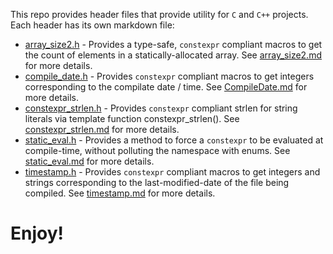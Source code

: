This repo provides header files that provide utility for `C` and `C++`
projects.  Each header has its own markdown file:

* [array_size2.h](./src/array_size2.h) - Provides a type-safe, `constexpr` compliant
  macros to get the count of elements in a statically-allocated array.
  See [array_size2.md](./docs/array_size2.md) for more details.
* [compile_date.h](./src/CompileDate.h) - Provides `constexpr` compliant
  macros to get integers corresponding to the compilate date / time.
  See [CompileDate.md](./docs/CompileDate.md) for more details.
* [constexpr_strlen.h](./src/constexpr_strlen.h) - Provides `constexpr` compliant
  strlen for string literals via template function constexpr_strlen().
  See [constexpr_strlen.md](./docs/constexpr_strlen.md) for more details.
* [static_eval.h](./src/static_eval.h) - Provides a method to force a `constexpr`
  to be evaluated at compile-time, without polluting the namespace with enums.
  See [static_eval.md](./docs/static_eval.md) for more details.
* [timestamp.h](./src/timestamp.h) - Provides `constexpr` compliant macros
  to get integers and strings corresponding to the last-modified-date
  of the file being compiled.
  See [timestamp.md](./docs/timestamp.md) for more details.

# Enjoy!
